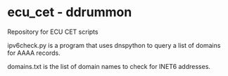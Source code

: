 # ecu_cet - ddrummon
Repository for ECU CET scripts

ipv6check.py is a program that uses dnspython to query a list of domains for AAAA records.

domains.txt is the list of domain names to check for INET6 addresses.
